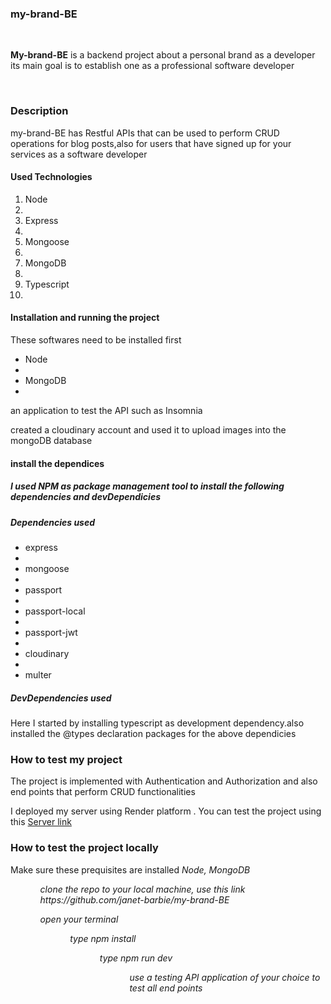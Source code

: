 <!-- # my-brand-BE
my brand backend -->
<h3>my-brand-BE</h3><br>

<p><strong>My-brand-BE</strong> is a backend project about a personal brand as a developer its main goal is to establish one as a professional software developer</p><br>
<h3>Description</h3>
<p>my-brand-BE has Restful APIs that can be used to perform CRUD operations for blog posts,also for users that have signed up for your services as a software developer </p>
<h4>Used Technologies</h4>
<ol>
<li>Node<li>
<li>Express<li>
<li>Mongoose <li>
<li>MongoDB<li>
<li>Typescript<li>
</ol>
<h4>Installation and running the project </h4>
<p> These softwares need to be installed first</p>
<ul>
<li>Node<li>
<li>MongoDB<li>
</ul>
<p> an application to test the API such as Insomnia</p>
<p> created a cloudinary account and used it to upload images into the mongoDB database</p>
<h4>install the dependices<h5>
<p> I used NPM as package management tool to install the following dependencies and devDependicies
<h5>Dependencies used</h5>
<ul>
<li>express<li>
<li>mongoose<li>
<li>passport<li>
<li>passport-local<li>
<li>passport-jwt<li>
<li>cloudinary<li>
<li>multer</li>
</ul>
<h5> DevDependencies used</h5>
<p>Here I  started by installing typescript as development dependency.also installed the @types declaration packages for the above dependicies</p>
<h3>How to test my project</h3>
<p> The project is implemented with Authentication and Authorization and also end points that perform CRUD functionalities</p>
<p> I deployed my server using Render platform . You can test the project using this <a href="https://my-brand-be-2.onrender.com">Server link</a> </p>

<h3>How to test the project locally</h3>
<p>Make sure these prequisites are installed <em>Node, MongoDB<em></p>
<ol>
<ul> clone  the repo to your local machine, use this link https://github.com/janet-barbie/my-brand-BE</ul>
<ul> open your terminal<ul>
<ul> type npm install <ul>
<ul> type npm run dev <ul>
<ul> use a testing API application of your choice to test all end points <ul>
